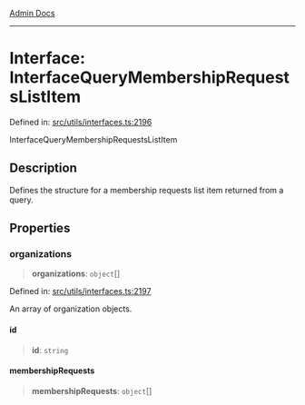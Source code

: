 [Admin Docs](/)

***

# Interface: InterfaceQueryMembershipRequestsListItem

Defined in: [src/utils/interfaces.ts:2196](https://github.com/PalisadoesFoundation/talawa-admin/blob/main/src/utils/interfaces.ts#L2196)

InterfaceQueryMembershipRequestsListItem

## Description

Defines the structure for a membership requests list item returned from a query.

## Properties

### organizations

> **organizations**: `object`[]

Defined in: [src/utils/interfaces.ts:2197](https://github.com/PalisadoesFoundation/talawa-admin/blob/main/src/utils/interfaces.ts#L2197)

An array of organization objects.

#### id

> **id**: `string`

#### membershipRequests

> **membershipRequests**: `object`[]
